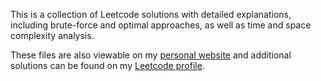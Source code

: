 This is a collection of Leetcode solutions with detailed explanations, including brute-force and optimal approaches, as well as time and space complexity analysis.

These files are also viewable on my [personal website](https://johnmayou.com) and additional solutions can be found on my [Leetcode profile](https://leetcode.com/u/johnmayou/).
